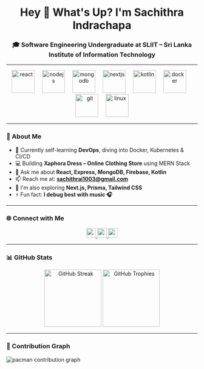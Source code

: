 <h1 align="center">Hey 👋 What's Up? I'm Sachithra Indrachapa</h1>

<h3 align="center">🎓 Software Engineering Undergraduate at SLIIT – Sri Lanka Institute of Information Technology</h3>

---

<div align="center">
  <img src="https://skillicons.dev/icons?i=react" height="60" alt="react" />
  <img width="12" />
  <img src="https://skillicons.dev/icons?i=nodejs" height="60" alt="nodejs" />
  <img width="12" />
  <img src="https://skillicons.dev/icons?i=mongodb" height="60" alt="mongodb" />
  <img width="12" />
  <img src="https://skillicons.dev/icons?i=nextjs" height="60" alt="nextjs" />
  <img width="12" />
  <img src="https://skillicons.dev/icons?i=kotlin" height="60" alt="kotlin" />
  <img width="12" />
  <img src="https://skillicons.dev/icons?i=docker" height="60" alt="docker" />
  <img width="12" />
  <img src="https://skillicons.dev/icons?i=git" height="60" alt="git" />
  <img width="12" />
  <img src="https://skillicons.dev/icons?i=linux" height="60" alt="linux" />
</div>

---

### 🧠 About Me

- 🌱 Currently self-learning **DevOps**, diving into Docker, Kubernetes & CI/CD  
- 💻 Building **Xaphora Dress – Online Clothing Store** using MERN Stack  
- 💬 Ask me about **React, Express, MongoDB, Firebase, Kotlin**  
- 📫 Reach me at: **sachithrai1003@gmail.com**  
- 🧠 I'm also exploring **Next.js, Prisma, Tailwind CSS**  
- ⚡ Fun fact: **I debug best with music 🎧**

---

### 🌐 Connect with Me

<div align="center">
  <a href="https://linkedin.com/in/sachithra-indrachapa" target="_blank">
    <img src="https://img.shields.io/static/v1?message=LinkedIn&logo=linkedin&label=&color=0077B5&logoColor=white&style=for-the-badge" height="25" />
  </a>
  <a href="https://instagram.com/sachithra_03" target="_blank">
    <img src="https://img.shields.io/static/v1?message=Instagram&logo=instagram&label=&color=E4405F&logoColor=white&style=for-the-badge" height="25" />
  </a>
  <a href="https://fb.com/sachithra.indrachapa" target="_blank">
    <img src="https://img.shields.io/static/v1?message=Facebook&logo=facebook&label=&color=1877F2&logoColor=white&style=for-the-badge" height="25" />
  </a>
</div>

---

### 📊 GitHub Stats

<div align="center">
  <img src="https://streak-stats.demolab.com?user=sachithra03&theme=dracula&hide_border=false&border_radius=5&mode=daily" height="150" alt="GitHub Streak" />
  <img src="https://github-profile-trophy.vercel.app/?username=sachithra03&theme=dracula&column=3&margin-w=15&margin-h=15" height="150" alt="GitHub Trophies" />
</div>

---

### 👾 Contribution Graph

<picture>
  <source media="(prefers-color-scheme: dark)" srcset="https://raw.githubusercontent.com/sachithra03/sachithra03/output/pacman-contribution-graph-dark.svg">
  <source media="(prefers-color-scheme: light)" srcset="https://raw.githubusercontent.com/sachithra03/sachithra03/output/pacman-contribution-graph.svg">
  <img alt="pacman contribution graph" src="https://raw.githubusercontent.com/sachithra03/sachithra03/output/pacman-contribution-graph.svg">
</picture>
